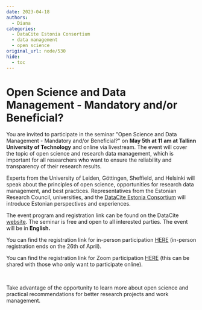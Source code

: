 ```yaml
---
date: 2023-04-18
authors:
  - Diana
categories:
  - DataCite Estonia Consortium
  - data management
  - open science
original_url: node/530
hide:
  - toc
---
```


# Open Science and Data Management - Mandatory and/or Beneficial?

<p>You are invited to participate in the seminar "Open Science and Data Management - Mandatory and/or Beneficial?" on <strong>May 5th at 11 am at Tallinn University of Technology</strong> and online via livestream. The event will cover the topic of open science and research data management, which is important for all researchers who want to ensure the reliability and transparency of their research results.</p>

<p>Experts from the University of Leiden, Göttingen, Sheffield, and Helsinki will speak about the principles of open science, opportunities for research data management, and best practices. Representatives from the Estonian Research Council, universities, and the <a href="https://datacite.ee/en/datacite-eesti-english/">DataCite Estonia Consortium</a> will introduce Estonian perspectives and experiences.</p>

<p>The event program and registration link can be found on the DataCite<a href="https://datacite.ee/en/open-science-and-data-management-mandatory-and-or-beneficial/"> website</a>. The seminar is free and open to all interested parties. The event will be in <strong>English.</strong></p>

<p>You can find the registration link for in-person participation <a href="https://forms.office.com/pages/responsepage.aspx?id=F2M1bQQNvEq2toyXc4hbsK6xm8q9YdpHsTC24OSTwsNUQVpQUU5HOEdXRUdOTFhXRVM5ODJTNlRCUC4u">HERE</a> (in-person registration ends on the 26th of April).&nbsp;</p>

<p>You can find the registration link for Zoom participation <a href="https://ut-ee.zoom.us/meeting/register/tJcpf-6pqjMuG9KIIMvCpDZxtrPc2aVi8p2g">HERE</a> (this can be shared with those who only want to participate online).</p>

<p>&nbsp;</p>

<p>Take advantage of the opportunity to learn more about open science and practical recommendations for better research projects and work management.</p>

